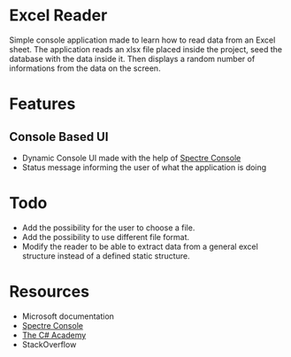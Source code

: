 # Excel Reader
Simple console application made to learn how to read data from an Excel sheet.
The application reads an xlsx file placed inside the project, seed the database with the data inside it. Then displays
a random number of informations from the data on the screen.

# Features
## Console Based UI
-   Dynamic Console UI made with the help of [Spectre Console](https://spectreconsole.net/)
-   Status message informing the user of what the application is doing

# Todo
-   Add the possibility for the user to choose a file. 
-   Add the possibility to use different file format.
-   Modify the reader to be able to extract data from a general excel structure instead of a defined static structure.

# Resources
-   Microsoft documentation
-   [Spectre Console](https://spectreconsole.net/)
-   [The C# Academy](https://www.thecsharpacademy.com/)
-   StackOverflow

